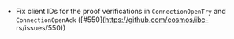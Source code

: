 - Fix client IDs for the proof verifications in `ConnectionOpenTry` and `ConnectionOpenAck` ([#550](https://github.com/cosmos/ibc-
  rs/issues/550))
